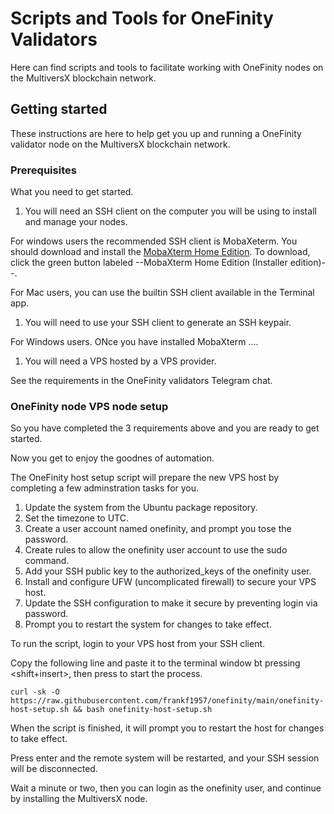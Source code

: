 # Scripts and Tools for OneFinity Validators

Here can find scripts and tools to facilitate working with OneFinity nodes on the MultiversX blockchain network. 

## Getting started

These instructions are here to help get you up and running a OneFinity validator node on the MultiversX blockchain network.

### Prerequisites

What you need to get started. 

1. You will need an SSH client on the computer you will be using to install and manage your nodes. 

For windows users the recommended SSH client is MobaXeterm. 
You should download and install the 
[MobaXterm Home Edition](https://mobaxterm.mobatek.net/download-home-edition.html). 
To download, click the green button labeled --MobaXterm Home Edition (Installer edition)--.

For Mac users, you can use the builtin SSH client available in the Terminal app. 

1. You will need to use your SSH client to generate an SSH keypair.

For Windows users. ONce you have installed MobaXterm ....

1. You will need a VPS hosted by a VPS provider. 

See the requirements in the OneFinity validators Telegram chat. 

### OneFinity node VPS node setup

So you have completed the 3 requirements above and you are ready to get started.  

Now you get to enjoy the goodnes of automation. 

The OneFinity host setup script will prepare the new VPS host by completing a few adminstration tasks for you.

1. Update the system from the Ubuntu package repository.
1. Set the timezone to UTC.
1. Create a user account named onefinity, and prompt you tose the password.
1. Create rules to allow the onefinity user account to use the sudo command.
1. Add your SSH public key to the authorized_keys of the onefinity user.
1. Install and configure UFW (uncomplicated firewall) to secure your VPS host.
1. Update the SSH configuration to make it secure by preventing login via password.
1. Prompt you to restart the system for changes to take effect.

To run the script, login to your VPS host from your SSH client.

Copy the following line and paste it to the terminal window bt pressing <shift+insert>, then press <enter> to start the process. 

~~~
curl -sk -O https://raw.githubusercontent.com/frankf1957/onefinity/main/onefinity-host-setup.sh && bash onefinity-host-setup.sh
~~~

When the script is finished, it will prompt you to restart the host for changes to take effect.

Press enter and the remote system will be restarted, and your SSH session will be disconnected. 

Wait a minute or two, then you can login as the onefinity user, and continue by installing the MultiversX node. 


